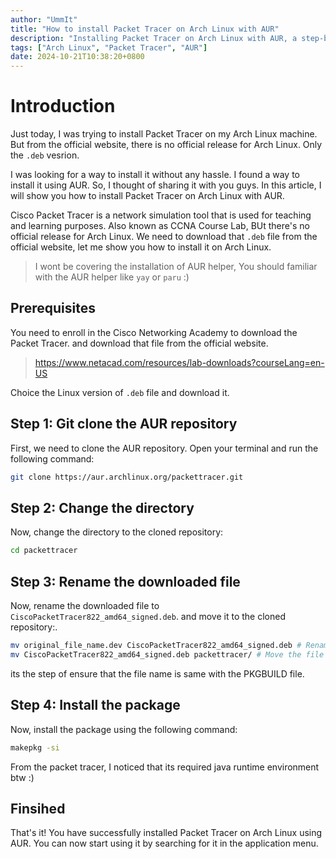 ```yaml
---
author: "UmmIt"
title: "How to install Packet Tracer on Arch Linux with AUR"
description: "Installing Packet Tracer on Arch Linux with AUR, a step-by-step guide."
tags: ["Arch Linux", "Packet Tracer", "AUR"]
date: 2024-10-21T10:38:20+0800
---
```


# Introduction

Just today, I was trying to install Packet Tracer on my Arch Linux machine. But from the official website, there is no official release for Arch Linux. Only the `.deb` vesrion.

I was looking for a way to install it without any hassle. I found a way to install it using AUR. So, I thought of sharing it with you guys. In this article, I will show you how to install Packet Tracer on Arch Linux with AUR.

Cisco Packet Tracer is a network simulation tool that is used for teaching and learning purposes. Also known as CCNA Course Lab, BUt there's no official release for Arch Linux. We need to download that `.deb` file from the official website, let me show you how to install it on Arch Linux.

>I wont be covering the installation of AUR helper, You should familiar with the AUR helper like `yay` or `paru` :)

## Prerequisites

You need to enroll in the Cisco Networking Academy to download the Packet Tracer. and download that file from the official website.

> https://www.netacad.com/resources/lab-downloads?courseLang=en-US

Choice the Linux version of `.deb` file and download it.

## Step 1: Git clone the AUR repository

First, we need to clone the AUR repository. Open your terminal and run the following command:

```bash
git clone https://aur.archlinux.org/packettracer.git
```

## Step 2: Change the directory

Now, change the directory to the cloned repository:

```bash
cd packettracer
```

## Step 3: Rename the downloaded file

Now, rename the downloaded file to `CiscoPacketTracer822_amd64_signed.deb`. and move it to the cloned repository:.

```bash
mv original_file_name.dev CiscoPacketTracer822_amd64_signed.deb # Rename the file
mv CiscoPacketTracer822_amd64_signed.deb packettracer/ # Move the file to the cloned repository
```

its the step of ensure that the file name is same with the PKGBUILD file.

## Step 4: Install the package

Now, install the package using the following command:

```bash
makepkg -si
```

From the packet tracer, I noticed that its required java runtime environment btw :)

## Finsihed

That's it! You have successfully installed Packet Tracer on Arch Linux using AUR. You can now start using it by searching for it in the application menu.
